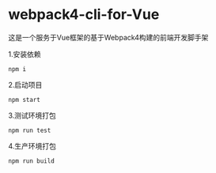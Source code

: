 # webpack4-cli-for-Vue
这是一个服务于Vue框架的基于Webpack4构建的前端开发脚手架

1.安装依赖

```
npm i
```

2.启动项目

```
npm start
```

3.测试环境打包

```
npm run test
```

4.生产环境打包

```
npm run build
```





